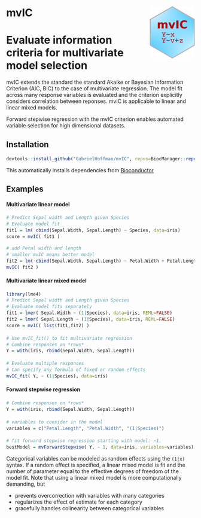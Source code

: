 # mvIC <img src="man/figures/mvIC_logo.png" align="right" alt="" width="120" />


<!-- <div align="right">
<img src="https://deepfigv.mssm.edu/img/software/mvIC/mvIC_logo.png" alt="mvIC logo" width="100px" 
  style="float:right;"><br>
</div>
 -->
# Evaluate information criteria for multivariate model selection

mvIC extends the standard the standard Akaike or Bayesian Information Criterion (AIC, BIC) to the case of multivariate regression.  The model fit across many response variables is evaluated and the criterion explicitly considers correlation between reponses.  mvIC is applicable to linear and linear mixed models.

Forward stepwise regression with the mvIC criterion enables automated variable selection for high dimensional datasets.


## Installation
```r
devtools::install_github("GabrielHoffman/mvIC", repos=BiocManager::repositories())
```
This automatically installs dependencies from [Bioconductor](https://bioconductor.org)

## Examples

#### Multivariate linear model
```r
# Predict Sepal width and Length given Species
# Evaluate model fit
fit1 = lm( cbind(Sepal.Width, Sepal.Length) ~ Species, data=iris)
score = mvIC( fit1 )
```

```r
# add Petal width and length
# smaller mvIC means better model
fit2 = lm( cbind(Sepal.Width, Sepal.Length) ~ Petal.Width + Petal.Length + Species, data=iris)
mvIC( fit2 )
```


#### Multivariate linear mixed model
```r
library(lme4)
# Predict Sepal width and Length given Species
# Evaluate model fits separately
fit1 = lmer( Sepal.Width ~ (1|Species), data=iris, REML=FALSE)
fit2 = lmer( Sepal.Length ~ (1|Species), data=iris, REML=FALSE)
score = mvIC( list(fit1,fit2) )

# Use mvIC_fit() to fit multivariate regression
# Combine responses on *rows*
Y = with(iris, rbind(Sepal.Width, Sepal.Length))
 
# Evaluate multiple responses
# Can specify any formula of fixed or random effects
mvIC_fit( Y, ~ (1|Species), data=iris)
```


#### Forward stepwise regression
```r
# Combine responses on *rows*
Y = with(iris, rbind(Sepal.Width, Sepal.Length))

# variables to consider in the model
variables = c("Petal.Length", "Petal.Width", "(1|Species)")

# fit forward stepwise regression starting with model: ~1. 
bestModel = mvForwardStepwise( Y, ~ 1, data=iris, variables=variables)
```

Categorical variables can be modeled as random effects using the `(1|x)` syntax. If a random effect is specified, a linear mixed model is fit and the number of parameter equal to the effective degrees of freedom of the model fit.  Note that using a linear mixed model is more computationally demanding, but 

- prevents overcorrection with variables with many categories
- regularizes the effect of estimate for each category
- gracefully handles colinearity between categorical variables


<!--## Documentation
See [manual](http://deepfigv.mssm.edu/img/software/mvIC/mvIC-manual.pdf) for examples and documentation.-->